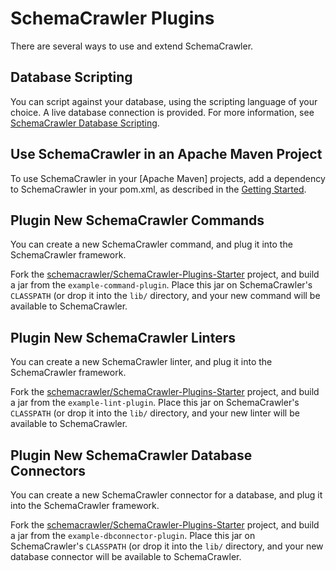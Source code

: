 # SchemaCrawler Plugins

There are several ways to use and extend SchemaCrawler.

## Database Scripting
You can script against your database, using the scripting language of your choice. A live
database connection is provided. For more information, see [SchemaCrawler Database Scripting](scripting.html).

## Use SchemaCrawler in an Apache Maven Project
To use SchemaCrawler in your [Apache Maven] projects, add a dependency to SchemaCrawler in your pom.xml,
as described in the [Getting Started](getting-started.html).

## Plugin New SchemaCrawler Commands
You can create a new SchemaCrawler command, and plug it into the SchemaCrawler framework. 

Fork the [schemacrawler/SchemaCrawler-Plugins-Starter](https://github.com/schemacrawler/SchemaCrawler-Plugins-Starter) project, and build a jar from the `example-command-plugin`. Place this jar on SchemaCrawler's `CLASSPATH` (or drop it into the `lib/` directory, and your new command will be available to SchemaCrawler.

## Plugin New SchemaCrawler Linters
You can create a new SchemaCrawler linter, and plug it into the SchemaCrawler framework. 

Fork the [schemacrawler/SchemaCrawler-Plugins-Starter](https://github.com/schemacrawler/SchemaCrawler-Plugins-Starter) project, and build a jar from the `example-lint-plugin`. Place this jar on SchemaCrawler's `CLASSPATH` (or drop it into the `lib/` directory, and your new linter will be available to SchemaCrawler.

## Plugin New SchemaCrawler Database Connectors
You can create a new SchemaCrawler connector for a database, and plug it into the SchemaCrawler framework. 

Fork the [schemacrawler/SchemaCrawler-Plugins-Starter](https://github.com/schemacrawler/SchemaCrawler-Plugins-Starter) project, and build a jar from the `example-dbconnector-plugin`. Place this jar on SchemaCrawler's `CLASSPATH` (or drop it into the `lib/` directory, and your new database connector will be available to SchemaCrawler.


